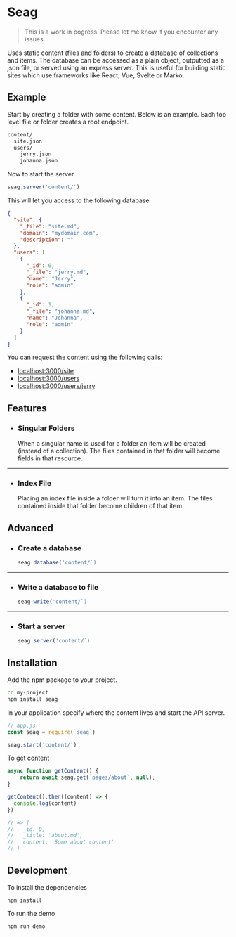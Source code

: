 # Seag

> This is a work in pogress. Please let me know if you encounter any issues.

Uses static content (files and folders) to create a database of collections and items. The database can be accessed as a plain object, outputted as a json file, or served using an express server. This is useful for building static sites which use frameworks like React, Vue, Svelte or Marko.

## Example

Start by creating a folder with some content. Below is an example. Each top level file or folder creates a root endpoint.

```bash
content/
  site.json
  users/
    jerry.json
    johanna.json
```

Now to start the server

```js
seag.server('content/')
```

This will let you access to the following database

```json
{
  "site": {
    "_file": "site.md",
    "domain": "mydomain.com",
    "description": ""
  },
  "users": [
    {
      "_id": 0,
      "_file": "jerry.md",
      "name": "Jerry",
      "role": "admin"
    },
    {
      "_id": 1,
      "_file": "johanna.md",
      "name": "Johanna",
      "role": "admin"
    }
  ]
}
```

You can request the content using the following calls:

- [localhost:3000/site](http://localhost:3000/site)
- [localhost:3000/users](http://localhost:3000/users)
- [localhost:3000/users/jerry](http://localhost:3000/users/jerry)

## Features

- ### Singular Folders
  
  When a singular name is used for a folder an item will be created (instead of a collection). The files contained in that folder will become fields in that resource.

---

- ### Index File

  Placing an index file inside a folder will turn it into an item. The files contained inside that folder become children of that item.

## Advanced

- ### Create a database
  
  ```js
  seag.database('content/`)
  ```

---

- ### Write a database to file

  ```js
  seag.write('content/`)
  ```

---

- ### Start a server

  ```js
  seag.server('content/`)
  ```

## Installation

Add the npm package to your project.

```bash
cd my-project
npm install seag
```

In your application specify where the content lives and start the API server.

```js
// app.js
const seag = require(`seag`)

seag.start('content/')
```

To get content

```js
async function getContent() {
    return await seag.get(`pages/about`, null);
}

getContent().then((content) => {
  console.log(content)
})

// => {
//   _id: 0,
//   _title: 'about.md',
//   content: 'Some about content'
// }
```

## Development

To install the dependencies

```
npm install
```

To run the demo

```
npm run demo
```